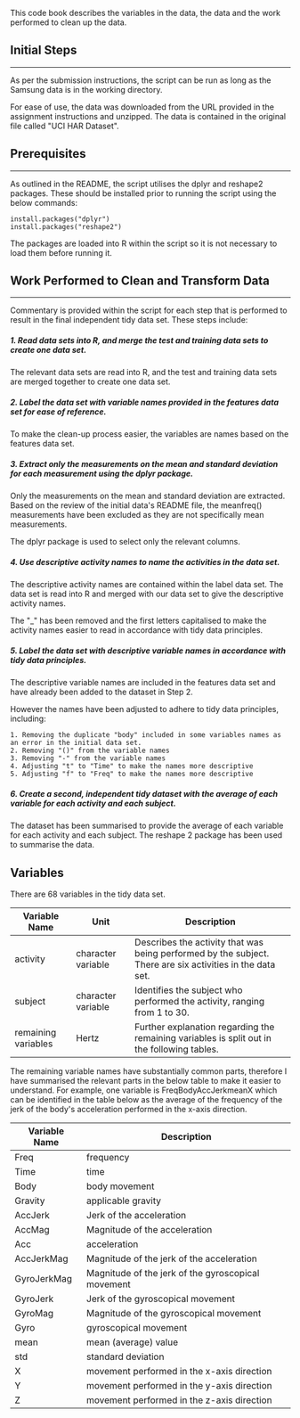 This code book describes the variables in the data, the data and the work performed to clean up the data.

## Initial Steps
***

As per the submission instructions, the script can be run as long as the Samsung data is in the working directory.

For ease of use, the data was downloaded from the URL provided in the assignment instructions and unzipped. The data is contained in the original file called "UCI HAR Dataset".

## Prerequisites
***

As outlined in the README, the script utilises the dplyr and reshape2 packages. These should be installed prior to running the script using the below commands:

```{r}
install.packages("dplyr")
install.packages("reshape2")
```
The packages are loaded into R within the script so it is not necessary to load them before running it.

## Work Performed to Clean and Transform Data
***
Commentary is provided within the script for each step that is performed to result in the final independent tidy data set. These steps include:  

##### *1. Read data sets into R, and merge the test and training data sets to create one data set.*

The relevant data sets are read into R, and the test and training data sets are merged together to create one data set.  

##### *2. Label the data set with variable names provided in the features data set for ease of reference.*

To make the clean-up process easier, the variables are names based on the features data set.  

##### *3. Extract only the measurements on the mean and standard deviation for each measurement using the dplyr package.*

Only the measurements on the mean and standard deviation are extracted. Based on the review of the initial data's README file, the meanfreq() measurements have been excluded as they are not specifically mean measurements.

The dplyr package is used to select only the relevant columns.  

##### *4. Use descriptive activity names to name the activities in the data set.*

The descriptive activity names are contained within the label data set. The data set is read into R and merged with our data set to give the descriptive activity names.

The "_" has been removed and the first letters capitalised to make the activity names easier to read in accordance with tidy data principles.  

##### *5. Label the data set with descriptive variable names in accordance with tidy data principles.*

The descriptive variable names are included in the features data set and have already been added to the dataset in Step 2. 

However the names have been adjusted to adhere to tidy data principles, including:

    1. Removing the duplicate "body" included in some variables names as an error in the initial data set.
    2. Removing "()" from the variable names
    3. Removing "-" from the variable names
    4. Adjusting "t" to "Time" to make the names more descriptive
    5. Adjusting "f" to "Freq" to make the names more descriptive
      
##### *6. Create a second, independent tidy dataset with the average of each variable for each activity and each subject.*

The dataset has been summarised to provide the average of each variable for each activity and each subject. The reshape 2 package has been used to summarise the data.  

## Variables

There are 68 variables in the tidy data set. 

Variable Name | Unit | Description
------------- | ---- | -----------
activity | character variable | Describes the activity that was being performed by the subject. There are six activities in the data set.
subject | character variable | Identifies the subject who performed the activity, ranging from 1 to 30.
remaining variables | Hertz | Further explanation regarding the remaining variables is split out in the following tables.

The remaining variable names have substantially common parts, therefore I have summarised the relevant parts in the below table to make it easier to understand. For example, one variable is FreqBodyAccJerkmeanX which can be identified in the table below as the average of the frequency of the jerk of the body's acceleration performed in the x-axis direction. 

Variable Name | Description
---|---
Freq |  frequency 
Time |  time 
Body |      body movement 
Gravity |       applicable gravity 
AccJerk | Jerk of the acceleration
AccMag | Magnitude of the acceleration
Acc | acceleration
AccJerkMag | Magnitude of the jerk of the acceleration
GyroJerkMag | Magnitude of the jerk of the gyroscopical movement
GyroJerk | Jerk of the gyroscopical movement
GyroMag | Magnitude of the gyroscopical movement
Gyro | gyroscopical movement
mean | mean (average) value
std | standard deviation
X | movement performed in the x-axis direction
Y | movement performed in the y-axis direction
Z | movement performed in the z-axis direction

